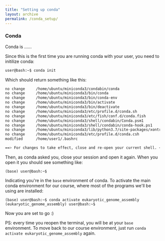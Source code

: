 ```yaml
---
title: "Setting up conda"
layout: archive
permalink: /conda_setup/
---
```


### Conda  
Conda is ......

Since this is the first time you are running conda with your user, you need to initilize conda:

```bash 
user@bash:~$ conda init  
```  
Which should return something like this:  
```bash
no change     /home/ubuntu/miniconda3/condabin/conda
no change     /home/ubuntu/miniconda3/bin/conda
no change     /home/ubuntu/miniconda3/bin/conda-env
no change     /home/ubuntu/miniconda3/bin/activate
no change     /home/ubuntu/miniconda3/bin/deactivate
no change     /home/ubuntu/miniconda3/etc/profile.d/conda.sh
no change     /home/ubuntu/miniconda3/etc/fish/conf.d/conda.fish
no change     /home/ubuntu/miniconda3/shell/condabin/Conda.psm1
no change     /home/ubuntu/miniconda3/shell/condabin/conda-hook.ps1
no change     /home/ubuntu/miniconda3/lib/python3.7/site-packages/xontrib/conda.xsh
no change     /home/ubuntu/miniconda3/etc/profile.d/conda.csh
modified      /home/user1/.bashrc

==> For changes to take effect, close and re-open your current shell. <==
```  

Then, as conda asked you, close your session and open it again. When you open it you should see something like:
```
(base) user@bash:~$
``` 
Indicating you're in the `base` environment of conda. To activate the main conda environment for our course, where most of the programs we'll be using are installed:
```
(base) user@bash:~$ conda activate eukaryotic_genome_assembly
(eukaryotic_genome_assembly) user@bash:~$
```  

Now you are set to go :)  

PS: every time you reopen the terminal, you will be at your `base` environment. To move back to our course environment, just run `conda activate eukaryotic_genome_assembly` again.
